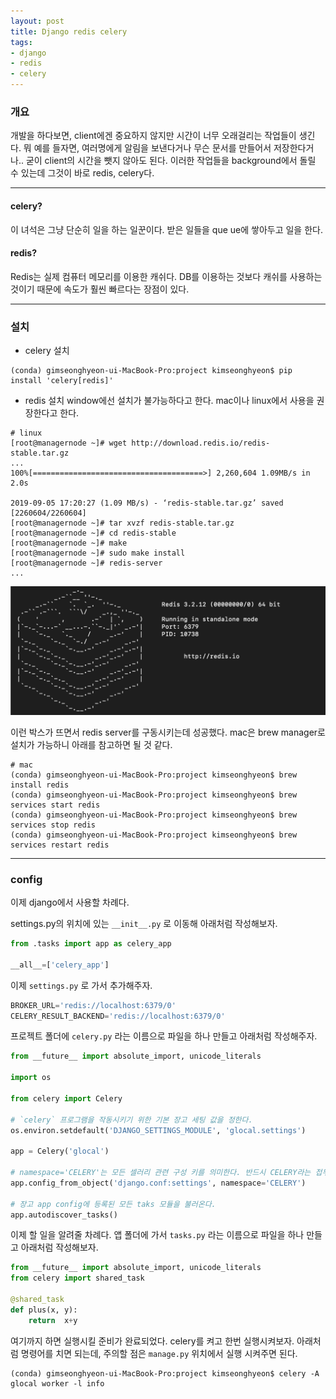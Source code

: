 ```yaml
---
layout: post
title: Django redis celery
tags:
- django
- redis
- celery
---
```


### 개요

개발을 하다보면, client에겐 중요하지 않지만 시간이 너무 오래걸리는 작업들이 생긴다. 뭐 예를 들자면, 여러명에게 알림을 보낸다거나 무슨 문서를 만들어서 저장한다거나.. 굳이 client의 시간을 뺏지 않아도 된다. 이러한 작업들을 background에서 돌릴 수 있는데 그것이 바로 redis, celery다.

---

#### celery?

이 녀석은 그냥 단순히 일을 하는 일꾼이다. 받은 일들을 que
ue에 쌓아두고 일을 한다.

#### redis?

Redis는 실제 컴퓨터 메모리를 이용한 캐쉬다. DB를 이용하는 것보다 캐쉬를 사용하는 것이기 때문에 속도가 훨씬 빠르다는 장점이 있다.

---

### 설치

- celery 설치
```console
(conda) gimseonghyeon-ui-MacBook-Pro:project kimseonghyeon$ pip install 'celery[redis]'
```
- redis 설치
window에선 설치가 불가능하다고 한다.
mac이나 linux에서 사용을 권장한다고 한다.
```console
# linux
[root@managernode ~]# wget http://download.redis.io/redis-stable.tar.gz
...
100%[======================================>] 2,260,604 1.09MB/s in 2.0s

2019-09-05 17:20:27 (1.09 MB/s) - ‘redis-stable.tar.gz’ saved [2260604/2260604]
[root@managernode ~]# tar xvzf redis-stable.tar.gz
[root@managernode ~]# cd redis-stable
[root@managernode ~]# make
[root@managernode ~]# sudo make install
[root@managernode ~]# redis-server
...
```
![image](/images/redis/1.png)

이런 박스가 뜨면서 redis server를 구동시키는데 성공했다.
mac은 brew manager로 설치가 가능하니 아래를 참고하면 될 것 같다.
```console
# mac
(conda) gimseonghyeon-ui-MacBook-Pro:project kimseonghyeon$ brew install redis
(conda) gimseonghyeon-ui-MacBook-Pro:project kimseonghyeon$ brew services start redis
(conda) gimseonghyeon-ui-MacBook-Pro:project kimseonghyeon$ brew services stop redis
(conda) gimseonghyeon-ui-MacBook-Pro:project kimseonghyeon$ brew services restart redis
```

---

### config
이제 django에서 사용할 차례다.

settings.py의 위치에 있는 `__init__.py` 로 이동해 아래처럼 작성해보자.
```python
from .tasks import app as celery_app

__all__=['celery_app']
```

이제 `settings.py` 로 가서 추가해주자.
```python
BROKER_URL='redis://localhost:6379/0'
CELERY_RESULT_BACKEND='redis://localhost:6379/0'
```
프로젝트 폴더에 `celery.py` 라는 이름으로 파일을 하나 만들고 아래처럼 작성해주자.
```python
from __future__ import absolute_import, unicode_literals

import os

from celery import Celery

# `celery` 프로그램을 작동시키기 위한 기본 장고 세팅 값을 정한다. 
os.environ.setdefault('DJANGO_SETTINGS_MODULE', 'glocal.settings')

app = Celery('glocal')

# namespace='CELERY'는 모든 셀러리 관련 구성 키를 의미한다. 반드시 CELERY라는 접두사로 시작해야 한다. 
app.config_from_object('django.conf:settings', namespace='CELERY')

# 장고 app config에 등록된 모든 taks 모듈을 불러온다. 
app.autodiscover_tasks()
```



이제 할 일을 알려줄 차례다.
앱 폴더에 가서 `tasks.py` 라는 이름으로 파일을 하나 만들고 아래처럼 작성해보자.
```python
from __future__ import absolute_import, unicode_literals
from celery import shared_task

@shared_task
def plus(x, y):
    return  x+y
```

여기까지 하면 실행시킬 준비가 완료되었다.
celery를 켜고 한번 실행시켜보자. 아래처럼 명령어를 치면 되는데, 주의할 점은 `manage.py` 위치에서 실행 시켜주면 된다.
```console
(conda) gimseonghyeon-ui-MacBook-Pro:project kimseonghyeon$ celery -A glocal worker -l info
```
